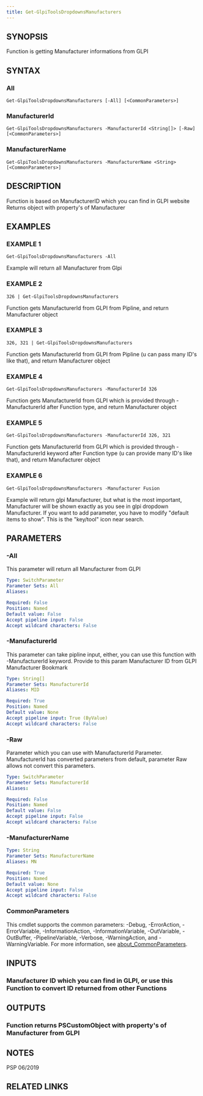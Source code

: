 ```yaml
---
title: Get-GlpiToolsDropdownsManufacturers
---
```


## SYNOPSIS
Function is getting Manufacturer informations from GLPI

## SYNTAX

### All
```
Get-GlpiToolsDropdownsManufacturers [-All] [<CommonParameters>]
```

### ManufacturerId
```
Get-GlpiToolsDropdownsManufacturers -ManufacturerId <String[]> [-Raw] [<CommonParameters>]
```

### ManufacturerName
```
Get-GlpiToolsDropdownsManufacturers -ManufacturerName <String> [<CommonParameters>]
```

## DESCRIPTION
Function is based on ManufacturerID which you can find in GLPI website
Returns object with property's of Manufacturer

## EXAMPLES

### EXAMPLE 1
```
Get-GlpiToolsDropdownsManufacturers -All
```

Example will return all Manufacturer from Glpi

### EXAMPLE 2
```
326 | Get-GlpiToolsDropdownsManufacturers
```

Function gets ManufacturerId from GLPI from Pipline, and return Manufacturer object

### EXAMPLE 3
```
326, 321 | Get-GlpiToolsDropdownsManufacturers
```

Function gets ManufacturerId from GLPI from Pipline (u can pass many ID's like that), and return Manufacturer object

### EXAMPLE 4
```
Get-GlpiToolsDropdownsManufacturers -ManufacturerId 326
```

Function gets ManufacturerId from GLPI which is provided through -ManufacturerId after Function type, and return Manufacturer object

### EXAMPLE 5
```
Get-GlpiToolsDropdownsManufacturers -ManufacturerId 326, 321
```

Function gets ManufacturerId from GLPI which is provided through -ManufacturerId keyword after Function type (u can provide many ID's like that), and return Manufacturer object

### EXAMPLE 6
```
Get-GlpiToolsDropdownsManufacturers -Manufacturer Fusion
```

Example will return glpi Manufacturer, but what is the most important, Manufacturer will be shown exactly as you see in glpi dropdown Manufacturer.
If you want to add parameter, you have to modify "default items to show".
This is the "key/tool" icon near search.

## PARAMETERS

### -All
This parameter will return all Manufacturer from GLPI

```yaml
Type: SwitchParameter
Parameter Sets: All
Aliases:

Required: False
Position: Named
Default value: False
Accept pipeline input: False
Accept wildcard characters: False
```

### -ManufacturerId
This parameter can take pipline input, either, you can use this function with -ManufacturerId keyword.
Provide to this param Manufacturer ID from GLPI Manufacturer Bookmark

```yaml
Type: String[]
Parameter Sets: ManufacturerId
Aliases: MID

Required: True
Position: Named
Default value: None
Accept pipeline input: True (ByValue)
Accept wildcard characters: False
```

### -Raw
Parameter which you can use with ManufacturerId Parameter.
ManufacturerId has converted parameters from default, parameter Raw allows not convert this parameters.

```yaml
Type: SwitchParameter
Parameter Sets: ManufacturerId
Aliases:

Required: False
Position: Named
Default value: False
Accept pipeline input: False
Accept wildcard characters: False
```

### -ManufacturerName

```yaml
Type: String
Parameter Sets: ManufacturerName
Aliases: MN

Required: True
Position: Named
Default value: None
Accept pipeline input: False
Accept wildcard characters: False
```

### CommonParameters
This cmdlet supports the common parameters: -Debug, -ErrorAction, -ErrorVariable, -InformationAction, -InformationVariable, -OutVariable, -OutBuffer, -PipelineVariable, -Verbose, -WarningAction, and -WarningVariable. For more information, see [about_CommonParameters](http://go.microsoft.com/fwlink/?LinkID=113216).

## INPUTS

### Manufacturer ID which you can find in GLPI, or use this Function to convert ID returned from other Functions
## OUTPUTS

### Function returns PSCustomObject with property's of Manufacturer from GLPI
## NOTES
PSP 06/2019

## RELATED LINKS
